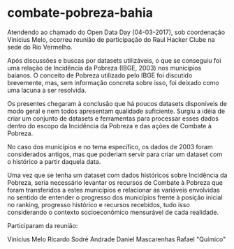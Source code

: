 # combate-pobreza-bahia

Atendendo ao chamado do Open Data Day (04-03-2017), sob coordenação Vinícius Melo, ocorreu reunião de participação do Raul Hacker Clube na sede do Rio Vermelho.

Após discussões e buscas por datasets utilizáveis, o que se conseguiu foi uma relação de Incidência da Pobreza (IBGE, 2003) nos municípios baianos. O conceito de Pobreza utilizado pelo IBGE foi discutido brevemente, mas, sem informação concreta sobre isso, foi deixado como uma lacuna a ser resolvida.

Os presentes chegaram à conclusão que há poucos datasets disponíveis de modo geral e nem todos apresentam qualidade suficiente. Surgiu a idéia de criar um conjunto de datasets e ferramentas para processar esses dados dentro do escopo da Incidência da Pobreza e das ações de Combate à Pobreza.

No caso dos municípios e no tema específico, os dados de 2003 foram considerados antigos, mas que poderiam servir para criar um dataset com o histórico a partir daquela data.

Uma vez que se tenha um dataset com dados históricos sobre Incidência da Pobreza, seria necessário levantar os recursos de Combate à Pobreza que foram transferidos a estes municípios e relacionar as variáveis envolvidas no sentido de entender o progresso dos municípios frente à posição inicial no ranking, progresso histórico e recursos recebidos, tudo isso considerando o contexto socioeconômico mensurável de cada realidade.

Participaram da reunião:

Vinícius Melo
Ricardo Sodré Andrade
Daniel Mascarenhas
Rafael "Químico"
